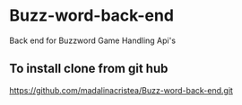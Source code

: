 <h1>Buzz-word-back-end</h1>

<p>Back end for Buzzword Game Handling Api's</p>

<h2> To install clone from git hub   </h2> <a href="https://github.com/madalinacristea/Buzz-word-back-end.git">https://github.com/madalinacristea/Buzz-word-back-end.git </a>

